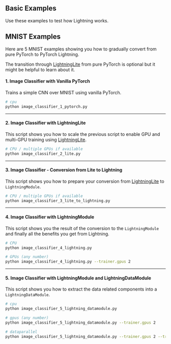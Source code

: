 ## Basic Examples

Use these examples to test how Lightning works.

## MNIST Examples

Here are 5 MNIST examples showing you how to gradually convert from pure PyTorch to PyTorch Lightning.

The transition through [LightningLite](https://pytorch-lightning.readthedocs.io/en/latest/starter/lightning_lite.rst) from pure PyTorch is optional but it might be helpful to learn about it.

#### 1. Image Classifier with Vanilla PyTorch

Trains a simple CNN over MNIST using vanilla PyTorch.

```bash
# cpu
python image_classifier_1_pytorch.py
```

______________________________________________________________________

#### 2. Image Classifier with LightningLite

This script shows you how to scale the previous script to enable GPU and multi-GPU training using [LightningLite](https://pytorch-lightning.readthedocs.io/en/latest/starter/lightning_lite.html).

```bash
# CPU / multiple GPUs if available
python image_classifier_2_lite.py
```

______________________________________________________________________

#### 3. Image Classifier - Conversion from Lite to Lightning

This script shows you how to prepare your conversion from [LightningLite](https://pytorch-lightning.readthedocs.io/en/latest/starter/lightning_lite.html) to `LightningModule`.

```bash
# CPU / multiple GPUs if available
python image_classifier_3_lite_to_lightning.py
```

______________________________________________________________________

#### 4. Image Classifier with LightningModule

This script shows you the result of the conversion to the `LightningModule` and finally all the benefits you get from Lightning.

```bash
# CPU
python image_classifier_4_lightning.py

# GPUs (any number)
python image_classifier_4_lightning.py --trainer.gpus 2
```

______________________________________________________________________

#### 5. Image Classifier with LightningModule and LightningDataModule

This script shows you how to extract the data related components into a `LightningDataModule`.

```bash
# cpu
python image_classifier_5_lightning_datamodule.py

# gpus (any number)
python image_classifier_5_lightning_datamodule.py --trainer.gpus 2

# dataparallel
python image_classifier_5_lightning_datamodule.py --trainer.gpus 2 --trainer.accelerator 'dp'
```
